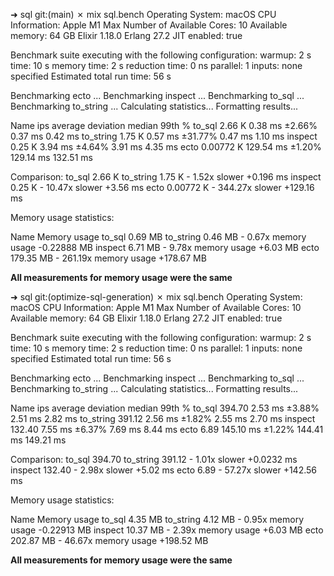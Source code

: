 ➜  sql git:(main) ✗ mix sql.bench
Operating System: macOS
CPU Information: Apple M1 Max
Number of Available Cores: 10
Available memory: 64 GB
Elixir 1.18.0
Erlang 27.2
JIT enabled: true

Benchmark suite executing with the following configuration:
warmup: 2 s
time: 10 s
memory time: 2 s
reduction time: 0 ns
parallel: 1
inputs: none specified
Estimated total run time: 56 s

Benchmarking ecto ...
Benchmarking inspect ...
Benchmarking to_sql ...
Benchmarking to_string ...
Calculating statistics...
Formatting results...

Name                ips        average  deviation         median         99th %
to_sql           2.66 K        0.38 ms     ±2.66%        0.37 ms        0.42 ms
to_string        1.75 K        0.57 ms    ±31.77%        0.47 ms        1.10 ms
inspect          0.25 K        3.94 ms     ±4.64%        3.91 ms        4.35 ms
ecto          0.00772 K      129.54 ms     ±1.20%      129.14 ms      132.51 ms

Comparison:
to_sql           2.66 K
to_string        1.75 K - 1.52x slower +0.196 ms
inspect          0.25 K - 10.47x slower +3.56 ms
ecto          0.00772 K - 344.27x slower +129.16 ms

Memory usage statistics:

Name         Memory usage
to_sql            0.69 MB
to_string         0.46 MB - 0.67x memory usage -0.22888 MB
inspect           6.71 MB - 9.78x memory usage +6.03 MB
ecto            179.35 MB - 261.19x memory usage +178.67 MB

**All measurements for memory usage were the same**

➜  sql git:(optimize-sql-generation) ✗ mix sql.bench
Operating System: macOS
CPU Information: Apple M1 Max
Number of Available Cores: 10
Available memory: 64 GB
Elixir 1.18.0
Erlang 27.2
JIT enabled: true

Benchmark suite executing with the following configuration:
warmup: 2 s
time: 10 s
memory time: 2 s
reduction time: 0 ns
parallel: 1
inputs: none specified
Estimated total run time: 56 s

Benchmarking ecto ...
Benchmarking inspect ...
Benchmarking to_sql ...
Benchmarking to_string ...
Calculating statistics...
Formatting results...

Name                ips        average  deviation         median         99th %
to_sql           394.70        2.53 ms     ±3.88%        2.51 ms        2.82 ms
to_string        391.12        2.56 ms     ±1.82%        2.55 ms        2.70 ms
inspect          132.40        7.55 ms     ±6.37%        7.69 ms        8.44 ms
ecto               6.89      145.10 ms     ±1.22%      144.41 ms      149.21 ms

Comparison:
to_sql           394.70
to_string        391.12 - 1.01x slower +0.0232 ms
inspect          132.40 - 2.98x slower +5.02 ms
ecto               6.89 - 57.27x slower +142.56 ms

Memory usage statistics:

Name         Memory usage
to_sql            4.35 MB
to_string         4.12 MB - 0.95x memory usage -0.22913 MB
inspect          10.37 MB - 2.39x memory usage +6.03 MB
ecto            202.87 MB - 46.67x memory usage +198.52 MB

**All measurements for memory usage were the same**
